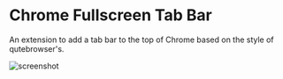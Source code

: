 # Chrome Fullscreen Tab Bar
An extension to add a tab bar to the top of Chrome based on the style of qutebrowser's.

![screenshot]

[screenshot]: https://i.imgur.com/qIWhyTf.png
